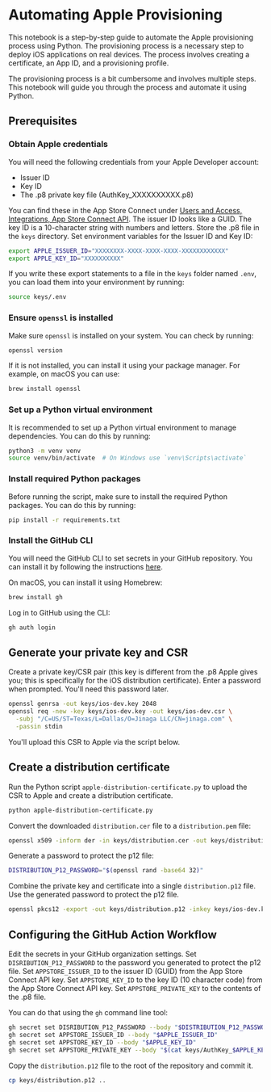 # Automating Apple Provisioning

This notebook is a step-by-step guide to automate the Apple provisioning process using Python.
The provisioning process is a necessary step to deploy iOS applications on real devices.
The process involves creating a certificate, an App ID, and a provisioning profile.

The provisioning process is a bit cumbersome and involves multiple steps.
This notebook will guide you through the process and automate it using Python.

## Prerequisites

### Obtain Apple credentials

You will need the following credentials from your Apple Developer account:
- Issuer ID
- Key ID
- The .p8 private key file (AuthKey_XXXXXXXXXX.p8)

You can find these in the App Store Connect under [Users and Access, Integrations, App Store Connect API](https://appstoreconnect.apple.com/access/integrations/api).
The issuer ID looks like a GUID.
The key ID is a 10-character string with numbers and letters.
Store the .p8 file in the `keys` directory.
Set environment variables for the Issuer ID and Key ID:

```bash
export APPLE_ISSUER_ID="XXXXXXXX-XXXX-XXXX-XXXX-XXXXXXXXXXXX"
export APPLE_KEY_ID="XXXXXXXXXX"
```

If you write these export statements to a file in the `keys` folder named `.env`, you can load them into your environment by running:

```bash
source keys/.env
```

### Ensure `openssl` is installed

Make sure `openssl` is installed on your system. You can check by running:

```bash
openssl version
```

If it is not installed, you can install it using your package manager.
For example, on macOS you can use:

```bash
brew install openssl
```

### Set up a Python virtual environment

It is recommended to set up a Python virtual environment to manage dependencies.
You can do this by running:

```bash
python3 -m venv venv
source venv/bin/activate  # On Windows use `venv\Scripts\activate`
```

### Install required Python packages

Before running the script, make sure to install the required Python packages.
You can do this by running:

```bash
pip install -r requirements.txt
```

### Install the GitHub CLI

You will need the GitHub CLI to set secrets in your GitHub repository.
You can install it by following the instructions [here](https://cli.github.com/).

On macOS, you can install it using Homebrew:

```bash
brew install gh
```

Log in to GitHub using the CLI:

```bash
gh auth login
```

## Generate your private key and CSR

Create a private key/CSR pair (this key is different from the .p8 Apple gives you; this is specifically for the iOS distribution certificate).
Enter a password when prompted.
You'll need this password later.

```bash
openssl genrsa -out keys/ios-dev.key 2048
openssl req -new -key keys/ios-dev.key -out keys/ios-dev.csr \
  -subj "/C=US/ST=Texas/L=Dallas/O=Jinaga LLC/CN=jinaga.com" \
  -passin stdin
```

You'll upload this CSR to Apple via the script below.

## Create a distribution certificate

Run the Python script `apple-distribution-certificate.py` to upload the CSR to Apple and create a distribution certificate.

```bash
python apple-distribution-certificate.py
```

Convert the downloaded `distribution.cer` file to a `distribution.pem` file:

```bash
openssl x509 -inform der -in keys/distribution.cer -out keys/distribution.pem
```

Generate a password to protect the p12 file:

```bash
DISTRIBUTION_P12_PASSWORD="$(openssl rand -base64 32)"
```

Combine the private key and certificate into a single `distribution.p12` file.
Use the generated password to protect the p12 file.

```bash
openssl pkcs12 -export -out keys/distribution.p12 -inkey keys/ios-dev.key -in keys/distribution.pem -passout pass:$DISTRIBUTION_P12_PASSWORD
```

## Configuring the GitHub Action Workflow

Edit the secrets in your GitHub organization settings.
Set `DISRIBUTION_P12_PASSWORD` to the password you generated to protect the p12 file.
Set `APPSTORE_ISSUER_ID` to the issuer ID (GUID) from the App Store Connect API key.
Set `APPSTORE_KEY_ID` to the key ID (10 character code) from the App Store Connect API key.
Set `APPSTORE_PRIVATE_KEY` to the contents of the .p8 file.

You can do that using the `gh` command line tool:

```bash
gh secret set DISRIBUTION_P12_PASSWORD --body "$DISTRIBUTION_P12_PASSWORD"
gh secret set APPSTORE_ISSUER_ID --body "$APPLE_ISSUER_ID"
gh secret set APPSTORE_KEY_ID --body "$APPLE_KEY_ID"
gh secret set APPSTORE_PRIVATE_KEY --body "$(cat keys/AuthKey_$APPLE_KEY_ID.p8)"
```

Copy the `distribution.p12` file to the root of the repository and commit it.

```bash
cp keys/distribution.p12 ..
```